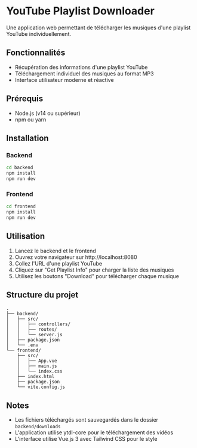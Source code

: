 # YouTube Playlist Downloader

Une application web permettant de télécharger les musiques d'une playlist YouTube individuellement.

## Fonctionnalités

- Récupération des informations d'une playlist YouTube
- Téléchargement individuel des musiques au format MP3
- Interface utilisateur moderne et réactive

## Prérequis

- Node.js (v14 ou supérieur)
- npm ou yarn

## Installation

### Backend

```bash
cd backend
npm install
npm run dev
```

### Frontend

```bash
cd frontend
npm install
npm run dev
```

## Utilisation

1. Lancez le backend et le frontend
2. Ouvrez votre navigateur sur http://localhost:8080
3. Collez l'URL d'une playlist YouTube
4. Cliquez sur "Get Playlist Info" pour charger la liste des musiques
5. Utilisez les boutons "Download" pour télécharger chaque musique

## Structure du projet

```
.
├── backend/
│   ├── src/
│   │   ├── controllers/
│   │   ├── routes/
│   │   └── server.js
│   ├── package.json
│   └── .env
└── frontend/
    ├── src/
    │   ├── App.vue
    │   ├── main.js
    │   └── index.css
    ├── index.html
    ├── package.json
    └── vite.config.js
```

## Notes

- Les fichiers téléchargés sont sauvegardés dans le dossier `backend/downloads`
- L'application utilise ytdl-core pour le téléchargement des vidéos
- L'interface utilise Vue.js 3 avec Tailwind CSS pour le style 